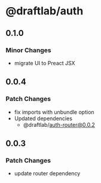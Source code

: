 # @draftlab/auth

## 0.1.0

### Minor Changes

- migrate UI to Preact JSX

## 0.0.4

### Patch Changes

- fix imports with unbundle option
- Updated dependencies
  - @draftlab/auth-router@0.0.2

## 0.0.3

### Patch Changes

- update router dependency
